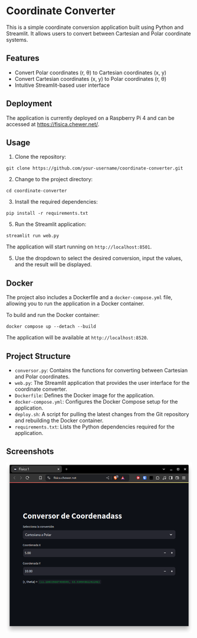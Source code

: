 # Coordinate Converter

This is a simple coordinate conversion application built using Python and Streamlit. It allows users to convert between Cartesian and Polar coordinate systems.


## Features

- Convert Polar coordinates (r, θ) to Cartesian coordinates (x, y)
- Convert Cartesian coordinates (x, y) to Polar coordinates (r, θ)
- Intuitive Streamlit-based user interface

## Deployment

The application is currently deployed on a Raspberry Pi 4 and can be accessed at https://fisica.chewer.net/.


## Usage

1. Clone the repository:
```
git clone https://github.com/your-username/coordinate-converter.git
```

2. Change to the project directory:
```
cd coordinate-converter
```

3. Install the required dependencies:
```
pip install -r requirements.txt
```

5. Run the Streamlit application:
```
streamlit run web.py
```

The application will start running on `http://localhost:8501`.

5. Use the dropdown to select the desired conversion, input the values, and the result will be displayed.

## Docker

The project also includes a Dockerfile and a `docker-compose.yml` file, allowing you to run the application in a Docker container.

To build and run the Docker container:
```
docker compose up --detach --build
```

The application will be available at `http://localhost:8520`.

## Project Structure

- `conversor.py`: Contains the functions for converting between Cartesian and Polar coordinates.
- `web.py`: The Streamlit application that provides the user interface for the coordinate converter.
- `Dockerfile`: Defines the Docker image for the application.
- `docker-compose.yml`: Configures the Docker Compose setup for the application.
- `deploy.sh`: A script for pulling the latest changes from the Git repository and rebuilding the Docker container.
- `requirements.txt`: Lists the Python dependencies required for the application.


## Screenshots
![](assets/screenshot.png)